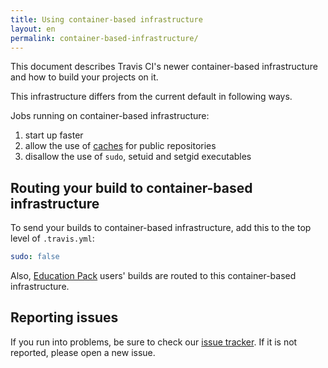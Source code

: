 ```yaml
---
title: Using container-based infrastructure
layout: en
permalink: container-based-infrastructure/
---
```


<div id="toc"></div>

This document describes Travis CI's newer container-based infrastructure
and how to build your projects on it.

This infrastructure differs from the current default in following ways.

Jobs running on container-based infrastructure:

1. start up faster
2. allow the use of [caches](/user/caching) for public repositories
3. disallow the use of `sudo`, setuid and setgid executables


## Routing your build to container-based infrastructure

To send your builds to container-based infrastructure, add this to the top level of `.travis.yml`:

```yaml
sudo: false
```

Also, [Education Pack](https://education.travis-ci.com/) users' builds are
routed to this container-based infrastructure.

## Reporting issues

If you run into problems, be sure to check our [issue tracker](https://github.com/travis-ci/travis-ci).
If it is not reported, please open a new issue.
